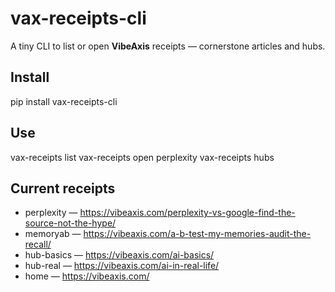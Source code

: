 # vax-receipts-cli

A tiny CLI to list or open **VibeAxis** receipts — cornerstone articles and hubs.

## Install
pip install vax-receipts-cli

## Use
vax-receipts list
vax-receipts open perplexity
vax-receipts hubs

## Current receipts
- perplexity — https://vibeaxis.com/perplexity-vs-google-find-the-source-not-the-hype/
- memoryab — https://vibeaxis.com/a-b-test-my-memories-audit-the-recall/
- hub-basics — https://vibeaxis.com/ai-basics/
- hub-real — https://vibeaxis.com/ai-in-real-life/
- home — https://vibeaxis.com/
